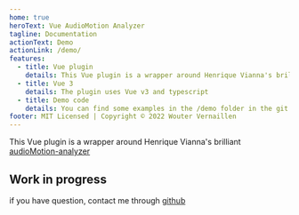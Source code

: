 ```yaml
---
home: true
heroText: Vue AudioMotion Analyzer
tagline: Documentation
actionText: Demo
actionLink: /demo/
features:
  - title: Vue plugin
    details: This Vue plugin is a wrapper around Henrique Vianna's brilliant audioMotion-analyzer
  - title: Vue 3
    details: The plugin uses Vue v3 and typescript
  - title: Demo code
    details: You can find some examples in the /demo folder in the git repository
footer: MIT Licensed | Copyright © 2022 Wouter Vernaillen
---
```


This Vue plugin is a wrapper around Henrique Vianna's brilliant [audioMotion-analyzer](https://audiomotion.dev)

## Work in progress

if you have question, contact me through [github](https://github.com/vernaillen/)
